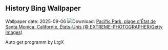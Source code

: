## History Bing Wallpaper
Wallpaper date: 2025-09-06
![](https://www.bing.com/th?id=OHR.SunsetPier_FR-CA7066243474_UHD.jpg&w=1000)Download: [Pacific Park, plage d'État de Santa Monica, Californie, États-Unis (© EXTREME-PHOTOGRAPHER/Getty Images)](https://www.bing.com/th?id=OHR.SunsetPier_FR-CA7066243474_UHD.jpg)

Auto get programm by LtgX
